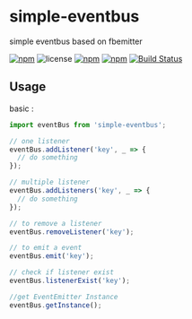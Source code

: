 # simple-eventbus
simple eventbus based on fbemitter

[![npm](https://img.shields.io/npm/v/simple-events-bus.svg)](https://www.npmjs.com/package/simple-events-bus) ![license](https://img.shields.io/github/license/khofaai/simple-events-bus.svg) [![npm](https://img.shields.io/npm/dw/simple-events-bus.svg)](https://www.npmjs.com/package/simple-events-bus) [![npm](https://img.shields.io/npm/dt/simple-events-bus.svg)](https://www.npmjs.com/package/simple-events-bus) [![Build Status](https://travis-ci.org/khofaai/simple-events-bus.svg?branch=master)](https://travis-ci.org/khofaai/simple-events-bus)

## Usage

basic :

```javascript
import eventBus from 'simple-eventbus';

// one listener
eventBus.addListener('key', _ => {
  // do something
});

// multiple listener
eventBus.addListeners('key', _ => {
  // do something
});

// to remove a listener
eventBus.removeListener('key');

// to emit a event
eventBus.emit('key');

// check if listener exist
eventBus.listenerExist('key');

//get EventEmitter Instance
eventBus.getInstance();
```
